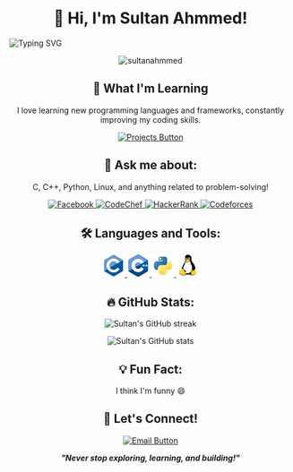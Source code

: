 <h1 align="center">👋 Hi, I'm Sultan Ahmmed!</h1>

<p align="left">
  <img src="https://readme-typing-svg.demolab.com?font=Fira+Code&size=24&pause=1000&color=22F700&center=true&vCenter=true&width=435&lines=Exploring+new+tech+everyday!+💡;Competitive+programmer+and+problem-solver+🚀;C%2C+C%2B%2B%2C+Python%2C+Linux+enthusiast+💻" alt="Typing SVG" />
</p>

<p align="center">
  <img src="https://komarev.com/ghpvc/?username=sultanahmmed&label=Profile%20views&color=0e75b6&style=flat" alt="sultanahmmed" />
</p>

<h2 align="center">🌱 What I'm Learning</h2>
<p align="center">I love learning new programming languages and frameworks, constantly improving my coding skills.</p>
<div align="center">
  <a href="https://github.com/sultanahmmed?tab=repositories" target="_blank">
    <img src="https://img.shields.io/badge/-Check%20out%20my%20Projects!-brightgreen?style=for-the-badge" alt="Projects Button"/>
  </a>
</div>

<h2 align="center">💬 Ask me about:</h2>
<p align="center">C, C++, Python, Linux, and anything related to problem-solving!</p>

<div align="center">
  <a href="https://fb.com/lovetobefriends" target="_blank">
    <img src="https://img.shields.io/badge/-Facebook-1877F2?style=for-the-badge&logo=facebook&logoColor=white" alt="Facebook"/>
  </a>
  <a href="https://www.codechef.com/users/sultan002" target="_blank">
    <img src="https://img.shields.io/badge/-CodeChef-5B4638?style=for-the-badge&logo=codechef&logoColor=white" alt="CodeChef"/>
  </a>
  <a href="https://www.hackerrank.com/coderunner03" target="_blank">
    <img src="https://img.shields.io/badge/-HackerRank-00EA64?style=for-the-badge&logo=hackerrank&logoColor=white" alt="HackerRank"/>
  </a>
  <a href="https://codeforces.com/profile/sultan002" target="_blank">
    <img src="https://img.shields.io/badge/-Codeforces-1F8ACB?style=for-the-badge&logo=codeforces&logoColor=white" alt="Codeforces"/>
  </a>
</div>

<h2 align="center">🛠️ Languages and Tools:</h2>
<p align="center">
  <a href="https://www.cprogramming.com/" target="_blank">
    <img src="https://raw.githubusercontent.com/devicons/devicon/master/icons/c/c-original.svg" alt="C" width="40" height="40"/>
  </a>
  <a href="https://www.w3schools.com/cpp/" target="_blank">
    <img src="https://raw.githubusercontent.com/devicons/devicon/master/icons/cplusplus/cplusplus-original.svg" alt="C++" width="40" height="40"/>
  </a>
  <a href="https://www.python.org/" target="_blank">
    <img src="https://raw.githubusercontent.com/devicons/devicon/master/icons/python/python-original.svg" alt="Python" width="40" height="40"/>
  </a>
  <a href="https://www.linux.org/" target="_blank">
    <img src="https://raw.githubusercontent.com/devicons/devicon/master/icons/linux/linux-original.svg" alt="Linux" width="40" height="40"/>
  </a>
</p>

<h2 align="center">🔥 GitHub Stats:</h2>
<p align="center">
  <img src="https://github-readme-streak-stats.herokuapp.com/?user=sultanahmmed&theme=dark" alt="Sultan's GitHub streak"/>
</p>

<div align="center">
  <img src="https://github-readme-stats.vercel.app/api?username=sultanahmmed&show_icons=true&theme=radical" alt="Sultan's GitHub stats" />
</div>

<h2 align="center">💡 Fun Fact:</h2>
<p align="center">I think I'm funny 😄</p>

<h2 align="center">🚀 Let's Connect!</h2>
<div align="center">
  <a href="mailto:sultan@example.com" target="_blank">
    <img src="https://img.shields.io/badge/Email%20Me!-D44638?style=for-the-badge&logo=gmail&logoColor=white" alt="Email Button"/>
  </a>
</div>

<p align="center">
  <b><i>"Never stop exploring, learning, and building!"</i></b>
</p>
